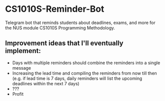 # CS1010S-Reminder-Bot
Telegram bot that reminds students about deadlines, exams, and more for the NUS module CS1010S Programming Methodology.

## Improvement ideas that I'll eventually implement:
* Days with multiple reminders should combine the reminders into a single message
* Increasing the lead time and compiling the reminders from now till then (e.g. if lead time is 7 days, daily reminders will list the upcoming deadlines within the next 7 days)
* ???
* Profit

